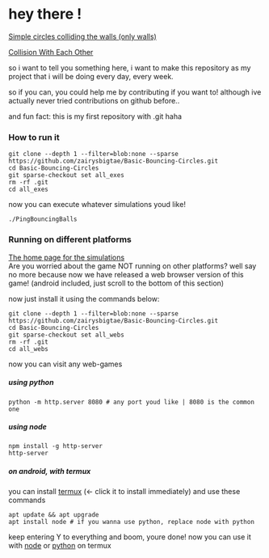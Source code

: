 # hey there !

[Simple circles colliding the walls (only walls)](https://github.com/zairysbigtae/Basic-Bouncing-Circles/tree/main/Simple)

[Collision With Each Other](https://github.com/zairysbigtae/Basic-Bouncing-Circles/tree/main/CollisionWithEachOther)

so i want to tell you something here, i want to make this repository as my project that i will be doing every day, every week.

so if you can, you could help me by contributing if you want to! although ive actually never tried contributions on github before..

and fun fact: this is my first repository with .git haha

### How to run it

```
git clone --depth 1 --filter=blob:none --sparse https://github.com/zairysbigtae/Basic-Bouncing-Circles.git
cd Basic-Bouncing-Circles
git sparse-checkout set all_exes
rm -rf .git
cd all_exes
```
now you can execute whatever simulations youd like!
```
./PingBouncingBalls
```

### Running on different platforms
[The home page for the simulations](https://zairysbigtae.github.io/Basic-Bouncing-Circles/all_webs/index.html)  
Are you worried about the game NOT running on other platforms? well say no more because now we have released a web browser version of this game! (android included, just scroll to the bottom of this section)

now just install it using the commands below:
```
git clone --depth 1 --filter=blob:none --sparse https://github.com/zairysbigtae/Basic-Bouncing-Circles.git
cd Basic-Bouncing-Circles
git sparse-checkout set all_webs
rm -rf .git
cd all_webs
```
now you can visit any web-games

##### using python
```
python -m http.server 8080 # any port youd like | 8080 is the common one
```

##### using node
```
npm install -g http-server
http-server
```

##### on android, with termux
you can install [termux](https://f-droid.org/repo/com.termux_1020.apk) (<- click it to install immediately) and use these commands
```
apt update && apt upgrade
apt install node # if you wanna use python, replace node with python
```
keep entering Y to everything and boom, youre done!
now you can use it with [node](#using-node) or [python](#using-python) on termux